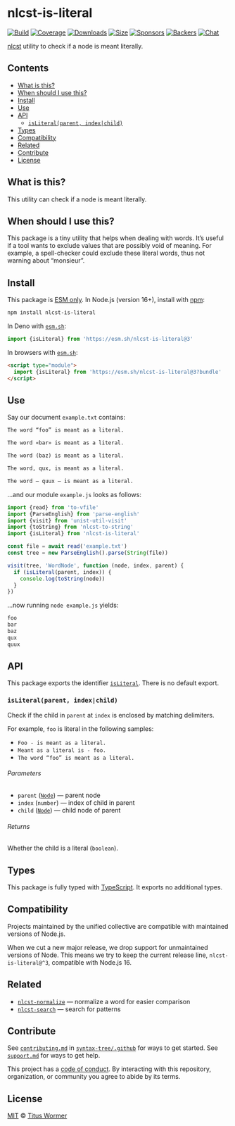 # nlcst-is-literal

[![Build][build-badge]][build]
[![Coverage][coverage-badge]][coverage]
[![Downloads][downloads-badge]][downloads]
[![Size][size-badge]][size]
[![Sponsors][sponsors-badge]][collective]
[![Backers][backers-badge]][collective]
[![Chat][chat-badge]][chat]

[nlcst][] utility to check if a node is meant literally.

## Contents

* [What is this?](#what-is-this)
* [When should I use this?](#when-should-i-use-this)
* [Install](#install)
* [Use](#use)
* [API](#api)
  * [`isLiteral(parent, index|child)`](#isliteralparent-indexchild)
* [Types](#types)
* [Compatibility](#compatibility)
* [Related](#related)
* [Contribute](#contribute)
* [License](#license)

## What is this?

This utility can check if a node is meant literally.

## When should I use this?

This package is a tiny utility that helps when dealing with words.
It’s useful if a tool wants to exclude values that are possibly void of
meaning.
For example, a spell-checker could exclude these literal words, thus not warning
about “monsieur”.

## Install

This package is [ESM only][esm].
In Node.js (version 16+), install with [npm][]:

```sh
npm install nlcst-is-literal
```

In Deno with [`esm.sh`][esmsh]:

```js
import {isLiteral} from 'https://esm.sh/nlcst-is-literal@3'
```

In browsers with [`esm.sh`][esmsh]:

```html
<script type="module">
  import {isLiteral} from 'https://esm.sh/nlcst-is-literal@3?bundle'
</script>
```

## Use

Say our document `example.txt` contains:

```txt
The word “foo” is meant as a literal.

The word «bar» is meant as a literal.

The word (baz) is meant as a literal.

The word, qux, is meant as a literal.

The word — quux — is meant as a literal.
```

…and our module `example.js` looks as follows:

```js
import {read} from 'to-vfile'
import {ParseEnglish} from 'parse-english'
import {visit} from 'unist-util-visit'
import {toString} from 'nlcst-to-string'
import {isLiteral} from 'nlcst-is-literal'

const file = await read('example.txt')
const tree = new ParseEnglish().parse(String(file))

visit(tree, 'WordNode', function (node, index, parent) {
  if (isLiteral(parent, index)) {
    console.log(toString(node))
  }
})
```

…now running `node example.js` yields:

```txt
foo
bar
baz
qux
quux
```

## API

This package exports the identifier [`isLiteral`][api-is-literal].
There is no default export.

### `isLiteral(parent, index|child)`

Check if the child in `parent` at `index` is enclosed by matching delimiters.

For example, `foo` is literal in the following samples:

* `Foo - is meant as a literal.`
* `Meant as a literal is - foo.`
* `The word “foo” is meant as a literal.`

###### Parameters

* `parent` ([`Node`][node])
  — parent node
* `index` (`number`)
  — index of child in parent
* `child` ([`Node`][node])
  — child node of parent

###### Returns

Whether the child is a literal (`boolean`).

## Types

This package is fully typed with [TypeScript][].
It exports no additional types.

## Compatibility

Projects maintained by the unified collective are compatible with maintained
versions of Node.js.

When we cut a new major release, we drop support for unmaintained versions of
Node.
This means we try to keep the current release line, `nlcst-is-literal@^3`,
compatible with Node.js 16.

## Related

* [`nlcst-normalize`](https://github.com/syntax-tree/nlcst-normalize)
  — normalize a word for easier comparison
* [`nlcst-search`](https://github.com/syntax-tree/nlcst-search)
  — search for patterns

## Contribute

See [`contributing.md`][contributing] in [`syntax-tree/.github`][health] for
ways to get started.
See [`support.md`][support] for ways to get help.

This project has a [code of conduct][coc].
By interacting with this repository, organization, or community you agree to
abide by its terms.

## License

[MIT][license] © [Titus Wormer][author]

<!-- Definitions -->

[build-badge]: https://github.com/syntax-tree/nlcst-is-literal/workflows/main/badge.svg

[build]: https://github.com/syntax-tree/nlcst-is-literal/actions

[coverage-badge]: https://img.shields.io/codecov/c/github/syntax-tree/nlcst-is-literal.svg

[coverage]: https://codecov.io/github/syntax-tree/nlcst-is-literal

[downloads-badge]: https://img.shields.io/npm/dm/nlcst-is-literal.svg

[downloads]: https://www.npmjs.com/package/nlcst-is-literal

[size-badge]: https://img.shields.io/badge/dynamic/json?label=minzipped%20size&query=$.size.compressedSize&url=https://deno.bundlejs.com/?q=nlcst-is-literal

[size]: https://bundlejs.com/?q=nlcst-is-literal

[sponsors-badge]: https://opencollective.com/unified/sponsors/badge.svg

[backers-badge]: https://opencollective.com/unified/backers/badge.svg

[collective]: https://opencollective.com/unified

[chat-badge]: https://img.shields.io/badge/chat-discussions-success.svg

[chat]: https://github.com/syntax-tree/unist/discussions

[npm]: https://docs.npmjs.com/cli/install

[esm]: https://gist.github.com/sindresorhus/a39789f98801d908bbc7ff3ecc99d99c

[esmsh]: https://esm.sh

[typescript]: https://www.typescriptlang.org

[license]: license

[author]: https://wooorm.com

[health]: https://github.com/syntax-tree/.github

[contributing]: https://github.com/syntax-tree/.github/blob/main/contributing.md

[support]: https://github.com/syntax-tree/.github/blob/main/support.md

[coc]: https://github.com/syntax-tree/.github/blob/main/code-of-conduct.md

[nlcst]: https://github.com/syntax-tree/nlcst

[node]: https://github.com/syntax-tree/nlcst#nodes

[api-is-literal]: #isliteralparent-indexchild
